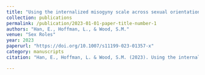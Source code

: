 ```yaml
---
title: "Using the internalized misogyny scale across sexual orientations: Measurement invariance and item factor analysis"
collection: publications
permalink: /publication/2023-01-01-paper-title-number-1 
authors: "Han, E., Hoffman, L., & Wood, S.M."
venue: "Sex Roles"
year: 2023
paperurl: "https://doi.org/10.1007/s11199-023-01357-x"
category: manuscripts
citation: "Han, E., Hoffman, L. & Wood, S.M. (2023). Using the internalized misogyny scale across sexual orientations: Measurement invariance and item factor analysis. Sex Roles, 88, 290–304. https://doi.org/10.1007/s11199-023-01357-x"  

---  
```

